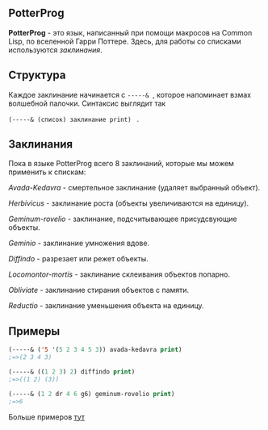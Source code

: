 ## PotterProg

**PotterProg** - это язык, написанный при помощи макросов на Common Lisp, по вселенной Гарри Поттере. Здесь, для работы со списками используются *заклинания*.

Структура
-------

Каждое заклинание начинается с ```-----& ```, которое напоминает взмах волшебной палочки.
Синтаксис выглядит так

``` (-----& (список) заклинание print)  ``` .

Заклинания
------------
Пока в языке PotterProg всего 8 заклинаний, которые мы  можем применить к спискам:

*Avada-Kedavra* - смертельное заклинание (удаляет выбранный объект).

*Herbivicus* - заклинание роста (объекты увеличиваются на единицу).

*Geminum-rovelio* - заклинание, подсчитывающее присудсвующие объекты.

*Geminio* - заклинание умножения вдове.

*Diffindo* - разрезает или режет объекты.

*Locomontor-mortis* - заклинание склеивания объектов попарно.

*Obliviate* - заклинание стирания объектов с памяти.

*Reductio* - заклинание уменьшения объекта на единицу.

Примеры
------
```lisp
(-----& ('5 '(5 2 3 4 5 3)) avada-kedavra print)
;=>(2 3 4 3)
``` 

```lisp
(-----& ((1 2 3) 2) diffindo print)
;=>((1 2) (3)) 
```

```lisp
(-----& (1 2 dr 4 6 g6) geminum-rovelio print)
;=>6 
```

Больше примеров [тут](https://github.com/icyvan/SPL/blob/master/Language/test.lisp)

